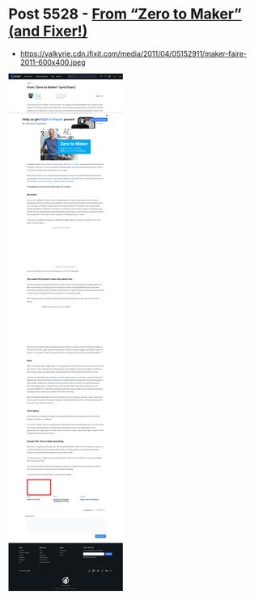 # Post 5528 - [From &#8220;Zero to Maker&#8221; (and Fixer!)](https://www.ifixit.com/News/5528/from-zero-to-maker-and-fixer)

- https://valkyrie.cdn.ifixit.com/media/2011/04/05152911/maker-faire-2011-600x400.jpeg

![screencap](screenshots/049fb39c-2b50-4e58-bfb1-87223631f87c.png)
